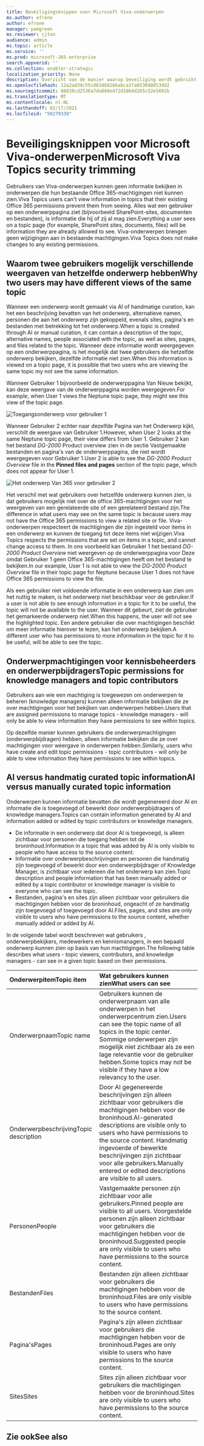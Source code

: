 ```yaml
---
title: Beveiligingsknippen voor Microsoft Viva-onderwerpen
ms.author: efrene
author: efrene
manager: pamgreen
ms.reviewer: cjtan
audience: admin
ms.topic: article
ms.service: ''
ms.prod: microsoft-365-enterprise
search.appverid: ''
ms.collection: enabler-strategic
localization_priority: None
description: Overzicht van de manier waarop beveiliging wordt gebruikt om onderwerpen weer te geven.
ms.openlocfilehash: 12a2ad34c55cd63468266abca1fa053048053dd2
ms.sourcegitcommit: 88820cd2536a7da868e472d10b4d265c52e5692b
ms.translationtype: MT
ms.contentlocale: nl-NL
ms.lasthandoff: 02/17/2021
ms.locfileid: "50279330"
---
```

# <a name="microsoft-viva-topics-security-trimming"></a><span data-ttu-id="bc9ac-103">Beveiligingsknippen voor Microsoft Viva-onderwerpen</span><span class="sxs-lookup"><span data-stu-id="bc9ac-103">Microsoft Viva Topics security trimming</span></span> 

<span data-ttu-id="bc9ac-104">Gebruikers van Viva-onderwerpen kunnen geen informatie bekijken in onderwerpen die hun bestaande Office 365-machtigingen niet kunnen zien.</span><span class="sxs-lookup"><span data-stu-id="bc9ac-104">Viva Topics users can't view information in topics that their existing Office 365 permissions prevent them from seeing.</span></span> <span data-ttu-id="bc9ac-105">Alles wat een gebruiker op een onderwerppagina ziet (bijvoorbeeld SharePoint-sites, documenten en bestanden), is informatie die hij of zij al mag zien.</span><span class="sxs-lookup"><span data-stu-id="bc9ac-105">Everything a user sees on a topic page (for example, SharePoint sites, documents, files) will be information they are already allowed to see.</span></span> <span data-ttu-id="bc9ac-106">Viva-onderwerpen brengen geen wijzigingen aan in bestaande machtigingen.</span><span class="sxs-lookup"><span data-stu-id="bc9ac-106">Viva Topics does not make changes to any existing permissions.</span></span>

## <a name="why-two-users-may-have-different-views-of-the-same-topic"></a><span data-ttu-id="bc9ac-107">Waarom twee gebruikers mogelijk verschillende weergaven van hetzelfde onderwerp hebben</span><span class="sxs-lookup"><span data-stu-id="bc9ac-107">Why two users may have different views of the same topic</span></span>

<span data-ttu-id="bc9ac-108">Wanneer een onderwerp wordt gemaakt via AI of handmatige curation, kan het een beschrijving bevatten van het onderwerp, alternatieve namen, personen die aan het onderwerp zijn gekoppeld, evenals sites, pagina's en bestanden met betrekking tot het onderwerp.</span><span class="sxs-lookup"><span data-stu-id="bc9ac-108">When a topic is created through AI or manual curation, it can contain a description of the topic, alternative names, people associated with the topic, as well as sites, pages, and files related to the topic.</span></span> <span data-ttu-id="bc9ac-109">Wanneer deze informatie wordt weergegeven op een onderwerppagina, is het mogelijk dat twee gebruikers die hetzelfde onderwerp bekijken, dezelfde informatie niet zien.</span><span class="sxs-lookup"><span data-stu-id="bc9ac-109">When this information is viewed on a topic page, it is possible that two users who are viewing the same topic my not see the same information.</span></span>
  
<span data-ttu-id="bc9ac-110">Wanneer Gebruiker 1 bijvoorbeeld de onderwerppagina Van Nieuw bekijkt, kan deze weergave van de onderwerppagina worden weergegeven.</span><span class="sxs-lookup"><span data-stu-id="bc9ac-110">For example, when User 1 views the Neptune topic page, they might see this view of the topic page.</span></span>

![Toegangsonderwerp voor gebruiker 1](../media/knowledge-management/user2-topic-view.png) </br> 

<span data-ttu-id="bc9ac-112">Wanneer Gebruiker 2 echter naar dezelfde Pagina van het Onderwerp kijkt, verschilt de weergave van Gebruiker 1.</span><span class="sxs-lookup"><span data-stu-id="bc9ac-112">However, when User 2 looks at the same Neptune topic page, their view differs from User 1.</span></span>  <span data-ttu-id="bc9ac-113">Gebruiker 2 kan het bestand *DG-2000* Product  overview zien in de sectie Vastgemaakte bestanden en pagina's van de onderwerppagina, die niet wordt weergegeven voor Gebruiker 1.</span><span class="sxs-lookup"><span data-stu-id="bc9ac-113">User 2 is able to see the *DG-2000 Product Overview* file in the **Pinned files and pages** section of the topic page, which does not appear for User 1.</span></span> 

![Het onderwerp Van 365 voor gebruiker 2](../media/knowledge-management/user1-topic-view.png) </br> 

<span data-ttu-id="bc9ac-115">Het verschil met wat gebruikers over hetzelfde onderwerp kunnen zien, is dat gebruikers mogelijk niet over de office 365-machtigingen voor het weergeven van een gerelateerde site of een gerelateerd bestand zijn.</span><span class="sxs-lookup"><span data-stu-id="bc9ac-115">The difference in what users may see on the same topic is because users may not have the Office 365 permissions to view a related site or file.</span></span>  <span data-ttu-id="bc9ac-116">Viva-onderwerpen respecteert de machtigingen die zijn ingesteld voor items in een onderwerp en kunnen de toegang tot deze items niet wijzigen.</span><span class="sxs-lookup"><span data-stu-id="bc9ac-116">Viva Topics respects the permissions that are set on items in a topic, and cannot change access to them.</span></span> <span data-ttu-id="bc9ac-117">In ons voorbeeld kan Gebruiker 1 het bestand *DG-2000 Product Overview* niet weergeven op de onderwerppagina voor Deze omdat Gebruiker 1 geen Office 365-machtigingen heeft om het bestand te bekijken.</span><span class="sxs-lookup"><span data-stu-id="bc9ac-117">In our example, User 1 is not able to view the *DG-2000 Product Overview* file in their topic page for Neptune because User 1 does not have Office 365 permissions to view the file.</span></span>

<span data-ttu-id="bc9ac-118">Als een gebruiker niet voldoende informatie in een onderwerp kan zien om het nuttig te maken, is het onderwerp niet beschikbaar voor de gebruiker.</span><span class="sxs-lookup"><span data-stu-id="bc9ac-118">If a user is not able to see enough information in a topic for it to be useful, the topic will not be available to the user.</span></span> <span data-ttu-id="bc9ac-119">Wanneer dit gebeurt, ziet de gebruiker het gemarkeerde onderwerp niet.</span><span class="sxs-lookup"><span data-stu-id="bc9ac-119">When this happens, the user will not see the highlighted topic.</span></span> <span data-ttu-id="bc9ac-120">Een andere gebruiker die over machtigingen beschikt om meer informatie hierover te lezen, kan het onderwerp bekijken.</span><span class="sxs-lookup"><span data-stu-id="bc9ac-120">A different user who has permissions to more information in the topic for it to be useful, will be able to see the topic.</span></span>


## <a name="topic-permissions-for-knowledge-managers-and-topic-contributors"></a><span data-ttu-id="bc9ac-121">Onderwerpmachtigingen voor kennisbeheerders en onderwerpbijdragers</span><span class="sxs-lookup"><span data-stu-id="bc9ac-121">Topic permissions for knowledge managers and topic contributors</span></span>

<span data-ttu-id="bc9ac-122">Gebruikers aan wie een machtiging is toegewezen om onderwerpen te beheren (knowledge managers) kunnen alleen informatie bekijken die ze over machtigingen voor het bekijken van onderwerpen hebben.</span><span class="sxs-lookup"><span data-stu-id="bc9ac-122">Users that are assigned permissions to manage topics - knowledge managers - will only be able to view information they have permissions to see within topics.</span></span>

<span data-ttu-id="bc9ac-123">Op dezelfde manier kunnen gebruikers die onderwerpmachtigingen (onderwerpbijdragen) hebben, alleen informatie bekijken die ze over machtigingen voor weergave in onderwerpen hebben.</span><span class="sxs-lookup"><span data-stu-id="bc9ac-123">Similarly, users who have create and edit topic permissions - topic contributors - will only be able to view information they have permissions to see within topics.</span></span> 


## <a name="ai-versus-manually-curated-topic-information"></a><span data-ttu-id="bc9ac-124">AI versus handmatig curated topic information</span><span class="sxs-lookup"><span data-stu-id="bc9ac-124">AI versus manually curated topic information</span></span>

<span data-ttu-id="bc9ac-125">Onderwerpen kunnen informatie bevatten die wordt gegenereerd door AI en informatie die is toegevoegd of bewerkt door onderwerpbijdragers of knowledge managers.</span><span class="sxs-lookup"><span data-stu-id="bc9ac-125">Topics can contain information generated by AI and information added or edited by topic contributors or knowledge managers.</span></span>

 - <span data-ttu-id="bc9ac-126">De informatie in een onderwerp dat door AI is toegevoegd, is alleen zichtbaar voor personen die toegang hebben tot de broninhoud.</span><span class="sxs-lookup"><span data-stu-id="bc9ac-126">Information in a topic that was added by AI is only visible to people who have access to the source content.</span></span>
 - <span data-ttu-id="bc9ac-127">Informatie over onderwerpbeschrijvingen en personen die handmatig zijn toegevoegd of bewerkt door een onderwerpbijdrager of Knowledge Manager, is zichtbaar voor iedereen die het onderwerp kan zien.</span><span class="sxs-lookup"><span data-stu-id="bc9ac-127">Topic description and people information that has been manually added or edited by a topic contributor or knowledge manager is visible to everyone who can see the topic.</span></span>
 - <span data-ttu-id="bc9ac-128">Bestanden, pagina's en sites zijn alleen zichtbaar voor gebruikers die machtigingen hebben voor de broninhoud, ongeacht of ze handmatig zijn toegevoegd of toegevoegd door AI.</span><span class="sxs-lookup"><span data-stu-id="bc9ac-128">Files, pages, and sites are only visible to users who have permissions to the source content, whether manually added or added by AI.</span></span>

<span data-ttu-id="bc9ac-129">In de volgende tabel wordt beschreven wat gebruikers , onderwerpbekijkers, medewerkers en kennismanagers, in een bepaald onderwerp kunnen zien op basis van hun machtigingen.</span><span class="sxs-lookup"><span data-stu-id="bc9ac-129">The following table describes what users - topic viewers, contributors, and knowledge managers - can see in a given topic based on their permissions.</span></span>

|<span data-ttu-id="bc9ac-130">Onderwerpitem</span><span class="sxs-lookup"><span data-stu-id="bc9ac-130">Topic item</span></span>|<span data-ttu-id="bc9ac-131">Wat gebruikers kunnen zien</span><span class="sxs-lookup"><span data-stu-id="bc9ac-131">What users can see</span></span>|
|:---------|:------------------|
|<span data-ttu-id="bc9ac-132">Onderwerpnaam</span><span class="sxs-lookup"><span data-stu-id="bc9ac-132">Topic name</span></span>|<span data-ttu-id="bc9ac-133">Gebruikers kunnen de onderwerpnaam van alle onderwerpen in het onderwerpcentrum zien.</span><span class="sxs-lookup"><span data-stu-id="bc9ac-133">Users can see the topic name of all topics in the topic center.</span></span> <span data-ttu-id="bc9ac-134">Sommige onderwerpen zijn mogelijk niet zichtbaar als ze een lage relevantie voor de gebruiker hebben.</span><span class="sxs-lookup"><span data-stu-id="bc9ac-134">Some topics may not be visible if they have a low relevancy to the user.</span></span>|
|<span data-ttu-id="bc9ac-135">Onderwerpbeschrijving</span><span class="sxs-lookup"><span data-stu-id="bc9ac-135">Topic description</span></span>|<span data-ttu-id="bc9ac-136">Door AI gegenereerde beschrijvingen zijn alleen zichtbaar voor gebruikers die machtigingen hebben voor de broninhoud.</span><span class="sxs-lookup"><span data-stu-id="bc9ac-136">AI-generated descriptions are visible only to users who have permissions to the source content.</span></span> <span data-ttu-id="bc9ac-137">Handmatig ingevoerde of bewerkte beschrijvingen zijn zichtbaar voor alle gebruikers.</span><span class="sxs-lookup"><span data-stu-id="bc9ac-137">Manually entered or edited descriptions are visible to all users.</span></span>|
|<span data-ttu-id="bc9ac-138">Personen</span><span class="sxs-lookup"><span data-stu-id="bc9ac-138">People</span></span>|<span data-ttu-id="bc9ac-139">Vastgemaakte personen zijn zichtbaar voor alle gebruikers.</span><span class="sxs-lookup"><span data-stu-id="bc9ac-139">Pinned people are visible to all users.</span></span> <span data-ttu-id="bc9ac-140">Voorgestelde personen zijn alleen zichtbaar voor gebruikers die machtigingen hebben voor de broninhoud.</span><span class="sxs-lookup"><span data-stu-id="bc9ac-140">Suggested people are only visible to users who have permissions to the source content.</span></span>|
|<span data-ttu-id="bc9ac-141">Bestanden</span><span class="sxs-lookup"><span data-stu-id="bc9ac-141">Files</span></span>|<span data-ttu-id="bc9ac-142">Bestanden zijn alleen zichtbaar voor gebruikers die machtigingen hebben voor de broninhoud.</span><span class="sxs-lookup"><span data-stu-id="bc9ac-142">Files are only visible to users who have permissions to the source content.</span></span>|
|<span data-ttu-id="bc9ac-143">Pagina's</span><span class="sxs-lookup"><span data-stu-id="bc9ac-143">Pages</span></span>|<span data-ttu-id="bc9ac-144">Pagina's zijn alleen zichtbaar voor gebruikers die machtigingen hebben voor de broninhoud.</span><span class="sxs-lookup"><span data-stu-id="bc9ac-144">Pages are only visible to users who have permissions to the source content.</span></span>|
|<span data-ttu-id="bc9ac-145">Sites</span><span class="sxs-lookup"><span data-stu-id="bc9ac-145">Sites</span></span>|<span data-ttu-id="bc9ac-146">Sites zijn alleen zichtbaar voor gebruikers die machtigingen hebben voor de broninhoud.</span><span class="sxs-lookup"><span data-stu-id="bc9ac-146">Sites are only visible to users who have permissions to the source content.</span></span>|




## <a name="see-also"></a><span data-ttu-id="bc9ac-147">Zie ook</span><span class="sxs-lookup"><span data-stu-id="bc9ac-147">See also</span></span>

